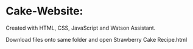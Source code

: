 # Cake-Website: 
Created with HTML, CSS, JavaScript and Watson Assistant.

Download files onto same folder and open Strawberry Cake Recipe.html
